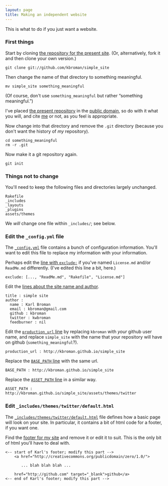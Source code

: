 ```yaml
---
layout: page
title: Making an independent website
---
```


This is what to do if you just want a website.

### First things

Start by cloning
[the repository for the present site](http://github.com/kbroman/simple_site). (Or,
alternatively, fork it and then clone your own version.)

    git clone git://github.com/kbroman/simple_site

Then change the name of that directory to something meaningful.

    mv simple_site something_meaningful

(Of course, don't use `something_meaningful` but rather
&ldquo;something meaningful.&rdquo;)

I've placed
[the present repository](http://github.com/kbroman/simple_site) in the
[public domain](http://creativecommons.org/publicdomain/zero/1.0/), so
do with it what you will, and cite
[me](http://www.biostat.wisc.edu/~kbroman) or not, as you feel is
appropriate.

Now change into that directory and remove the `.git` directory
(because you don't want the history of _my_ repository).

    cd something_meaningful
    rm -r .git

Now make it a git repository again.

    git init

### Things not to change

You'll need to keep the following files and directories largely unchanged.

    Rakefile
    _includes
    _layouts
    _plugins
    assets/themes

We _will_ change one file within `_includes/`; see below.

### Edit the `_config.yml` file

The
[`_config.yml`](https://github.com/kbroman/simple_site/blob/gh-pages/_config.yml)
file contains a bunch of configuration information. You'll want to
edit this file to replace my information with your information.

Perhaps edit the
[line with `exclude:`](https://github.com/kbroman/simple_site/blob/gh-pages/_config.yml#L5)
if you've named `License.md` and/or `ReadMe.md` differently. (I've
edited this line a bit, here.)

    exclude: [..., "ReadMe.md", "Rakefile", "License.md"]

Edit the
[lines about the site name and author](https://github.com/kbroman/simple_site/blob/gh-pages/_config.yml#L11-L17).

    title : simple site
    author :
      name : Karl Broman
      email : kbroman@gmail.com
      github : kbroman
      twitter : kwbroman
      feedburner : nil

Edit the
[`production_url` line](https://github.com/kbroman/simple_site/blob/gh-pages/_config.yml#L19)
by replacing `kbroman` with _your_ github user name, and replace
`simple_site` with the name that your repository will have on github
(`something_meaningful`?).

    production_url : http://kbroman.github.io/simple_site

Replace the
[`BASE_PATH` line](https://github.com/kbroman/simple_site/blob/gh-pages/_config.yml#L52)
with the same url.

    BASE_PATH : http://kbroman.github.io/simple_site

Replace the
[`ASSET_PATH` line](https://github.com/kbroman/simple_site/blob/gh-pages/_config.yml#L62)
in a similar way.

    ASSET_PATH : http://kbroman.github.io/simple_site/assets/themes/twitter

### Edit `_includes/themes/twitter/default.html`

The
[`_includes/themes/twitter/default.html`](https://github.com/kbroman/simple_site/blob/gh-pages/_includes/themes/twitter/default.html)
file defines how a basic page will look on your site. In particular,
it contains a bit of html code for a footer, if you want one.

Find the
[footer for my site](https://github.com/kbroman/simple_site/blob/gh-pages/_includes/themes/twitter/default.html#L46-L53)
and remove it or edit it to suit. This is the only bit of html you'll
have to deal with.

    <-- start of Karl's footer; modify this part -->
        <a href="http://creativecommons.org/publicdomain/zero/1.0/">

           ... blah blah blah ...

        href="http://github.com" target="_blank">github</a>
    <-- end of Karl's footer; modify this part -->

